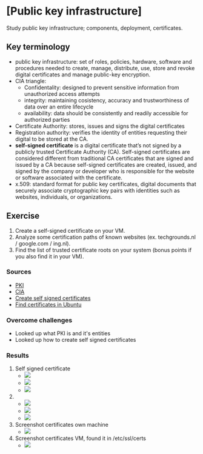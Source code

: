 # [Public key infrastructure]
Study public key infrastructure; components, deployment, certificates. 

## Key terminology
- public key infrastructure: set of roles, policies, hardware, software and procedures needed to create, manage, distribute, use, store and revoke digital certificates and manage public-key encryption.
- CIA triangle:
  - Confidentality: designed to prevent sensitive information from unauthorized access attempts
  - integrity: maintaining cosistency, accuracy and trustworthiness of data over an entire lifecycle
  - availability: data should be consistently and readily accessible for authorized parties
- Certificate Authority: stores, issues and signs the digital certificates
- Registration authority: verifies the identity of entities requesting their digital to be stored at the CA.
- **self-signed certificate** is a digital certificate that’s not signed by a publicly trusted Certificate Authority (CA). Self-signed certificates are considered different from traditional CA certificates that are signed and issued by a CA because self-signed certificates are created, issued, and signed by the company or developer who is responsible for the website or software associated with the certificate.
-  x.509: standard format for public key certificates, digital documents that securely associate cryptographic key pairs with identities such as websites, individuals, or organizations.

## Exercise
1. Create a self-signed certificate on your VM.
2. Analyze some certification paths of known websites (ex. techgrounds.nl / google.com / ing.nl).
3. Find the list of trusted certificate roots on your system (bonus points if you also find it in your VM).

### Sources
- [PKI](https://www.globalsign.com/nl-nl/blog/informatiebeveiliging-eenvoudig-als-pki)
- [CIA](https://www.techtarget.com/whatis/definition/Confidentiality-integrity-and-availability-CIA#:~:text=Confidentiality%2C%20integrity%20and%20availability%2C%20also,with%20the%20Central%20Intelligence%20Agency.)
- [Create self signed certificates](https://websiteforstudents.com/how-to-create-self-signed-certificates-on-ubuntu-linux/)
- [Find certificates in Ubuntu](https://ubuntu.com/server/docs/security-certificates#:~:text=The%20default%20location%20to%20install,%2Fssl%2Fcerts%2Fcacert.)

### Overcome challenges
- Looked up what PKI is and it's entities
- Looked up how to create self signed certificates

### Results
1. Self signed certificate
   - ![](../00_includes/SEC/SEC06selfSignedCert1.png)
   - ![](../00_includes/SEC/SEC06selfSignedCert2.png)
   - ![](../00_includes/SEC/SEC06selfSignedCert3.png)
2. - ![](../00_includes/SEC/SEC06INGcert.png)
   - ![](../00_includes/SEC/SEC06INGcert1.png)
   - ![](../00_includes/SEC/SEC06INGcert2.png)
3. Screenshot certificates own machine
   - ![](../00_includes/SEC/SEC06eigencerts.png)
4. Screenshot certificates VM, found it in /etc/ssl/certs
   - ![](../00_includes/SEC/SEC06VMcerts.png)
